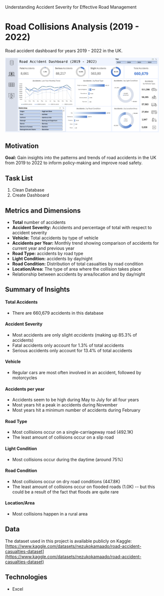 Understanding Accident Severity for Effective Road Management
# Road Collisions Analysis (2019 - 2022)
Road accident dashboard for years 2019 - 2022 in the UK.
   
<p align="center">
    <img src="AccidentDashSC.png" alt="Excel Dashboard" width="900">
</p>

## Motivation
**Goal:**  Gain insights into the patterns and trends of road accidents in the UK from 2019 to 2022 to inform policy-making and improve road safety.   

## Task List
1. Clean Database
2. Create Dashboard

## Metrics and Dimensions
- **Total** number of accidents
- **Accident Severity:** Accidents and percentage of total with respect to accident severity
- **Vehicle:** Total accidents by type of vehicle
- **Accidents per Year:** Monthly trend showing comparison of accidents for current year and previous year
- **Road Type:** accidents by road type
- **Light Condition:** accidents by day/night
- **Road Condition:** Distribution of total casualties by road condition
- **Location/Area:** The type of area where the collision takes place
- Relationship between accidents by area/location and by day/night
  
## Summary of Insights
#### Total Accidents
- There are 660,679 accidents in this database
  
#### Accident Severity
- Most accidents are only slight _accidents_ (making up 85.3% of accidents)
- Fatal accidents only account for 1.3% of total accidents
- Serious accidents only account for 13.4% of total accidents

#### Vehicle
- Regular cars are most often involved in an accident, followed by motorcycles

#### Accidents per year 
- Accidents seem to be high during May to July for all four years
- Most years hit a peak in accidents during November
- Most years hit a minimum number of accidents during February

#### Road Type
- Most collisions occur on a single-carriageway road (492.1K)
- The least amount of collisions occur on a slip road

#### Light Condition
- Most collisions occur during the daytime (around 75%)

#### Road Condition
- Most collisions occur on dry road conditions (447.8K)
- The least amount of collisions occur on flooded roads (1.0K) -- but this could be a result of the fact that floods are quite rare

#### Location/Area
- Most collisions happen in a rural area
  
## Data
The dataset used in this project is available publicly on Kaggle: [https://www.kaggle.com/datasets/nezukokamaado/road-accident-casualties-dataset](https://www.kaggle.com/datasets/nezukokamaado/road-accident-casualties-dataset)

## Technologies
- Excel
